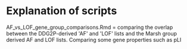# Explanation of scripts

AF_vs_LOF_gene_group_comparisons.Rmd = comparing the overlap between the DDG2P-derived 'AF' and 'LOF' lists and the Marsh group derived AF and LOF lists. Comparing some gene properties such as pLI

